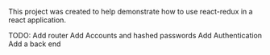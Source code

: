 This project was created to help demonstrate how to use react-redux in a react application.

TODO:
Add router
Add Accounts and hashed passwords
Add Authentication
Add a back end
